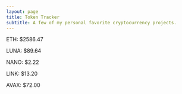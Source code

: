 ```yaml
---
layout: page
title: Token Tracker
subtitle: A few of my personal favorite cryptocurrency projects.
---
```


<!--BEGINCRYPTOINPUT-->
ETH: $2586.47

LUNA: $89.64

NANO: $2.22

LINK: $13.20

AVAX: $72.00

<!--ENDCRYPTOINPUT-->
